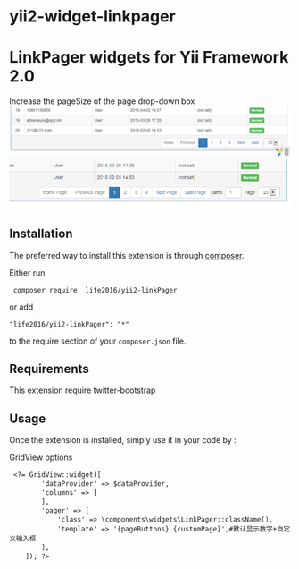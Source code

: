 # yii2-widget-linkpager
LinkPager widgets for Yii Framework 2.0
===============================
Increase the pageSize of the page drop-down box
![Effect picture 1](https://github.com/liyunfang/wr/blob/master/images/yii2-widget-linkpager-1.png "Effect picture 1")  
![Effect picture 2](https://github.com/liyunfang/wr/blob/master/images/yii2-widget-linkpager-2.png "Effect picture 2") 




Installation
------------

The preferred way to install this extension is through [composer](http://getcomposer.org/download/).

Either run

```
 composer require  life2016/yii2-linkPager
```

or add

```
"life2016/yii2-linkPager": "*"
```

to the require section of your `composer.json` file.

Requirements
------------
This extension require twitter-bootstrap

Usage
-----

Once the extension is installed, simply use it in your code by  :

GridView options
```
 <?= GridView::widget([
        'dataProvider' => $dataProvider,
        'columns' => [
        ],
        'pager' => [
            'class' => \components\widgets\LinkPager::className(),
            'template' => '{pageButtons} {customPage}',#默认显示数字+自定义输入框
        ],
    ]); ?>
 ```

